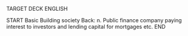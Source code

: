 TARGET DECK
ENGLISH

START
Basic
Building society
Back: n. Public finance company paying interest to investors and lending capital for mortgages etc.
END
